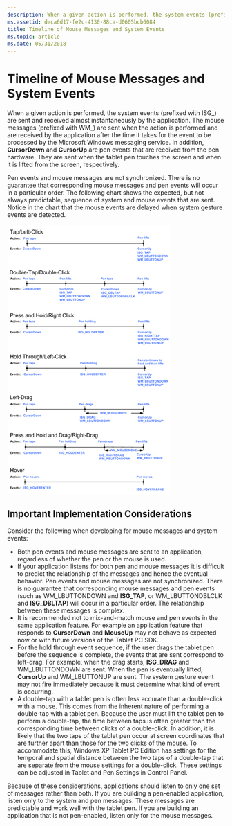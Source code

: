 ```yaml
---
description: When a given action is performed, the system events (prefixed with ISG\_) are sent and received almost instantaneously by the application.
ms.assetid: deca6d17-fe2c-4130-88ca-d0605bcb6084
title: Timeline of Mouse Messages and System Events
ms.topic: article
ms.date: 05/31/2018
---
```


# Timeline of Mouse Messages and System Events

When a given action is performed, the system events (prefixed with ISG\_) are sent and received almost instantaneously by the application. The mouse messages (prefixed with WM\_) are sent when the action is performed and are received by the application after the time it takes for the event to be processed by the Microsoft Windows messaging service. In addition, **CursorDown** and **CursorUp** are pen events that are received from the pen hardware. They are sent when the tablet pen touches the screen and when it is lifted from the screen, respectively.

Pen events and mouse messages are not synchronized. There is no guarantee that corresponding mouse messages and pen events will occur in a particular order. The following chart shows the expected, but not always predictable, sequence of system and mouse events that are sent. Notice in the chart that the mouse events are delayed when system gesture events are detected.

![expected sequence of system and mouse events for pen input](images/ccdafa48-13c0-4af7-aec5-ed162be4bbe7.jpg)

## Important Implementation Considerations

Consider the following when developing for mouse messages and system events:

-   Both pen events and mouse messages are sent to an application, regardless of whether the pen or the mouse is used.
-   If your application listens for both pen and mouse messages it is difficult to predict the relationship of the messages and hence the eventual behavior. Pen events and mouse messages are not synchronized. There is no guarantee that corresponding mouse messages and pen events (such as WM\_LBUTTONDOWN and **ISG\_TAP**, or WM\_LBUTTONDBLCLK and **ISG\_DBLTAP**) will occur in a particular order. The relationship between these messages is complex.
-   It is recommended not to mix-and-match mouse and pen events in the same application feature. For example an application feature that responds to **CursorDown** and **MouseUp** may not behave as expected now or with future versions of the Tablet PC SDK.
-   For the hold through event sequence, if the user drags the tablet pen before the sequence is complete, the events that are sent correspond to left-drag. For example, when the drag starts, **ISG\_DRAG** and WM\_LBUTTONDOWN are sent. When the pen is eventually lifted, **CursorUp** and WM\_LBUTTONUP are sent. The system gesture event may not fire immediately because it must determine what kind of event is occurring.
-   A double-tap with a tablet pen is often less accurate than a double-click with a mouse. This comes from the inherent nature of performing a double-tap with a tablet pen. Because the user must lift the tablet pen to perform a double-tap, the time between taps is often greater than the corresponding time between clicks of a double-click. In addition, it is likely that the two taps of the tablet pen occur at screen coordinates that are further apart than those for the two clicks of the mouse. To accommodate this, Windows XP Tablet PC Edition has settings for the temporal and spatial distance between the two taps of a double-tap that are separate from the mouse settings for a double-click. These settings can be adjusted in Tablet and Pen Settings in Control Panel.

Because of these considerations, applications should listen to only one set of messages rather than both. If you are building a pen-enabled application, listen only to the system and pen messages. These messages are predictable and work well with the tablet pen. If you are building an application that is not pen-enabled, listen only for the mouse messages.

 

 



